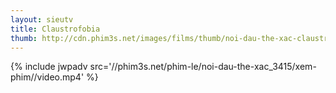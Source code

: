 ```yaml
---
layout: sieutv
title: Claustrofobia
thumb: http://cdn.phim3s.net/images/films/thumb/noi-dau-the-xac-claustrofobia-2012.jpg
---
```

{% include jwpadv src='//phim3s.net/phim-le/noi-dau-the-xac_3415/xem-phim//video.mp4' %}